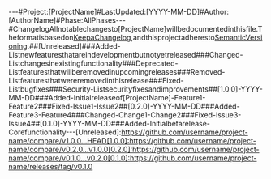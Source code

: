 ---#Project:[ProjectName]#LastUpdated:[YYYY-MM-DD]#Author:[AuthorName]#Phase:AllPhases---#ChangelogAllnotablechangesto[ProjectName]willbedocumentedinthisfile.Theformatisbasedon[KeepaChangelog](https://keepachangelog.com/en/1.0.0/),andthisprojectadheresto[SemanticVersioning](https://semver.org/spec/v2.0.0.html).##[Unreleased]###Added-Listnewfeaturesthatareindevelopmentbutnotyetreleased###Changed-Listchangesinexistingfunctionality###Deprecated-Listfeaturesthatwillberemovedinupcomingreleases###Removed-Listfeaturesthatwereremovedinthisrelease###Fixed-Listbugfixes###Security-Listsecurityfixesandimprovements##[1.0.0]-YYYY-MM-DD###Added-Initialreleaseof[ProjectName]-Feature1-Feature2###Fixed-Issue1-Issue2##[0.2.0]-YYYY-MM-DD###Added-Feature3-Feature4###Changed-Change1-Change2###Fixed-Issue3-Issue4##[0.1.0]-YYYY-MM-DD###Added-Initialbetarelease-Corefunctionality---[Unreleased]:https://github.com/username/project-name/compare/v1.0.0...HEAD[1.0.0]:https://github.com/username/project-name/compare/v0.2.0...v1.0.0[0.2.0]:https://github.com/username/project-name/compare/v0.1.0...v0.2.0[0.1.0]:https://github.com/username/project-name/releases/tag/v0.1.0